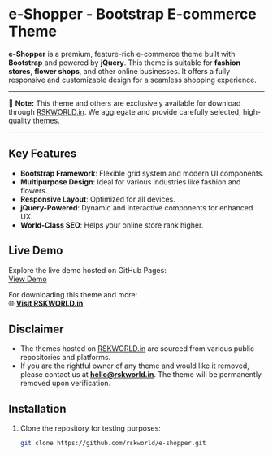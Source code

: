 # e-Shopper - Bootstrap E-commerce Theme

**e-Shopper** is a premium, feature-rich e-commerce theme built with **Bootstrap** and powered by **jQuery**. This theme is suitable for **fashion stores**, **flower shops**, and other online businesses. It offers a fully responsive and customizable design for a seamless shopping experience.

---

🛑 **Note:** This theme and others are exclusively available for download through [RSKWORLD.in](https://rskworld.in). We aggregate and provide carefully selected, high-quality themes.

---

## Key Features
- **Bootstrap Framework**: Flexible grid system and modern UI components.
- **Multipurpose Design**: Ideal for various industries like fashion and flowers.
- **Responsive Layout**: Optimized for all devices.
- **jQuery-Powered**: Dynamic and interactive components for enhanced UX.
- **World-Class SEO**: Helps your online store rank higher.

## Live Demo
Explore the live demo hosted on GitHub Pages:  
[View Demo](https://rskworld.github.io/e-shopper)  

For downloading this theme and more:  
🌐 **[Visit RSKWORLD.in](https://rskworld.in)**  

## Disclaimer
- The themes hosted on [RSKWORLD.in](https://rskworld.in) are sourced from various public repositories and platforms.  
- If you are the rightful owner of any theme and would like it removed, please contact us at **hello@rskworld.in**. The theme will be permanently removed upon verification.

## Installation
1. Clone the repository for testing purposes:
   ```bash
   git clone https://github.com/rskworld/e-shopper.git
